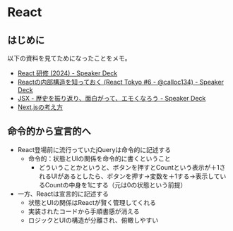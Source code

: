 # React

## はじめに

以下の資料を見てためになったことをメモ。

- [React 研修 (2024) - Speaker Deck](https://speakerdeck.com/recruitengineers/react-yan-xiu-2024)
- [Reactの内部構造を知っておく (React Tokyo #6 - @calloc134) - Speaker Deck](https://speakerdeck.com/calloc134/reactnonei-bu-gou-zao-wozhi-tuteoku-react-tokyo-number-6-at-calloc134)
- [JSX - 歴史を振り返り、⾯⽩がって、エモくなろう - Speaker Deck](https://speakerdeck.com/pal4de/jsx-li-shi-wozhen-rifan-ri-gatute-emokunarou)
- [Next.jsの考え方](https://zenn.dev/akfm/books/nextjs-basic-principle)

## 命令的から宣言的へ

- React登場前に流行っていたjQueryは命令的に記述する
  - 命令的：状態とUIの関係を命令的に書くということ
    - どういうことかというと、ボタンを押すとCountという表示が＋1されるUIがあるとしたら、ボタンを押す→変数を＋1する→表示しているCountの中身を1にする（元は0の状態という前提）
- 一方、Reactは宣言的に記述する
  - 状態とUIの関係はReactが賢く管理してくれる
  - 実装されたコードから手順書感が消える
  - ロジックとUIの構造が分離され、俯瞰しやすい